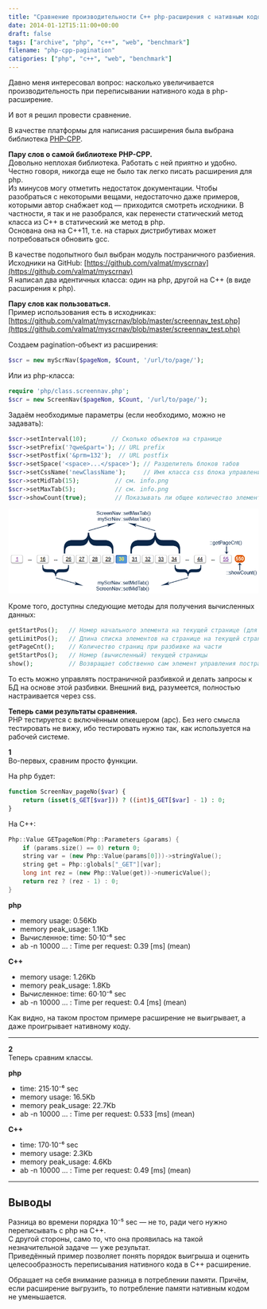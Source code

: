 ```yaml
---
title: "Сравнение производительности C++ php-расширения с нативным кодом"
date: 2014-01-12T15:11:00+00:00
draft: false
tags: ["archive", "php", "c++", "web", "benchmark"]
filename: "php-cpp-pagination"
catigories: ["php", "c++", "web", "benchmark"]
---
```


Давно меня интересовал вопрос: насколько увеличивается производительность при переписывании нативного кода в php-расширение.

И вот я решил провести сравнение.

В качестве платформы для написания расширения была выбрана библиотека [PHP-CPP](https://github.com/CopernicaMarketingSoftware/PHP-CPP).

**Пару слов о самой библиотеке PHP-CPP.**  
Довольно неплохая библиотека. Работать с ней приятно и удобно. Честно говоря, никогда еще не было так легко писать расширения для php.  
Из минусов могу отметить недостаток документации. Чтобы разобраться с некоторыми вещами, недостаточно даже примеров, которыми автор снабжает код — приходится смотреть исходники. В частности, я так и не разобрался, как перенести статический метод класса из C++ в статический же метод в php.  
Основана она на C++11, т.е. на старых дистрибутивах может потребоваться обновить gcc.

В качестве подопытного был выбран модуль постраничного разбиения.  
Исходники на GitHub: [https://github.com/valmat/myscrnav](https://github.com/valmat/myscrnav)  
Я написал два идентичных класса: один на php, другой на C++ (в виде расширения к php).

**Пару слов как пользоваться.**  
Пример использования есть в исходниках: [https://github.com/valmat/myscrnav/blob/master/screennav_test.php](https://github.com/valmat/myscrnav/blob/master/screennav_test.php)

Создаем pagination-объект из расширения:

```php
$scr = new myScrNav($pageNom, $Count, '/url/to/page/');
```

Или из php-класса:

```php
require 'php/class.screennav.php';
$scr = new ScreenNav($pageNom, $Count, '/url/to/page/');
```

Задаём необходимые параметры (если необходимо, можно не задавать):

```php
$scr->setInterval(10);       // Сколько объектов на странице
$scr->setPrefix('?qwe&part='); // URL prefix
$scr->setPostfix('&prm=132');  // URL postfix
$scr->setSpace('<space>...</space>'); // Разделитель блоков табов
$scr->setCssName('newClassName');     // Имя класса css блока управления постраничным выводом
$scr->setMidTab(15);          // см. info.png
$scr->setMaxTab(5);           // см. info.png
$scr->showCount(true);        // Показывать ли общее количество элементов
```

![info.png](./info.png)

Кроме того, доступны следующие методы для получения вычисленных данных:

```php
getStartPos();   // Номер начального элемента на текущей странице (для выборки из БД)
getLimitPos();   // Длина списка элементов на странице на текущей странице (для выборки из БД)
getPageCnt();    // Количество страниц при разбивке на части
getStartPos();   // Номер (вычисленный) текущей страницы
show();          // Возвращает собственно сам элемент управления постраничной разбивкой (html)
```

То есть можно управлять постраничной разбивкой и делать запросы к БД на основе этой разбивки. Внешний вид, разумеется, полностью настраивается через css.

**Теперь сами результаты сравнения.**  
PHP тестируется с включённым опкешером (apc). Без него смысла тестировать не вижу, ибо тестировать нужно так, как используется на рабочей системе.

**1**  
Во-первых, сравним просто функции.

На php будет:

```php
function ScreenNav_pageNo($var) {
    return (isset($_GET[$var])) ? ((int)$_GET[$var] - 1) : 0;
}
```

На C++:

```cpp
Php::Value GETpageNom(Php::Parameters &params) {
    if (params.size() == 0) return 0;
    string var = (new Php::Value(params[0]))->stringValue();
    string get = Php::globals["_GET"][var];
    long int rez = (new Php::Value(get))->numericValue();
    return rez ? (rez - 1) : 0;
}
```

**php**

- memory usage: 0.56Kb
- memory peak_usage: 1.1Kb
- Вычисленное: time: 50·10⁻⁶ sec
- ab -n 10000 ... : Time per request: 0.39 [ms] (mean)

**C++**

- memory usage: 1.26Kb
- memory peak_usage: 1.8Kb
- Вычисленное: time: 60·10⁻⁶ sec
- ab -n 10000 ... : Time per request: 0.4 [ms] (mean)

Как видно, на таком простом примере расширение не выигрывает, а даже проигрывает нативному коду.

---

**2**  
Теперь сравним классы.

**php**

- time: 215·10⁻⁶ sec
- memory usage: 16.5Kb
- memory peak_usage: 22.7Kb
- ab -n 10000 ... : Time per request: 0.533 [ms] (mean)

**C++**

- time: 170·10⁻⁶ sec
- memory usage: 2.3Kb
- memory peak_usage: 4.6Kb
- ab -n 10000 ... : Time per request: 0.49 [ms] (mean)

---

## Выводы

Разница во времени порядка 10⁻⁵ sec — не то, ради чего нужно переписывать с php на C++.  
С другой стороны, само то, что она проявилась на такой незначительной задаче — уже результат.  
Приведённый пример позволяет понять порядок выигрыша и оценить целесообразность переписывания нативного кода в C++ расширение.

Обращает на себя внимание разница в потреблении памяти. Причём, если расширение выгрузить, то потребление памяти нативным кодом не уменьшается.

